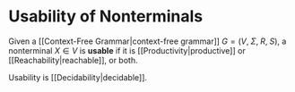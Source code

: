 # Usability of Nonterminals

Given a [[Context-Free Grammar|context-free grammar]] $G = (V, \; \Sigma, \; R, \; S)$, a nonterminal $X \in V$ is **usable** if it is [[Productivity|productive]] or [[Reachability|reachable]], or both.

Usability is [[Decidability|decidable]].

